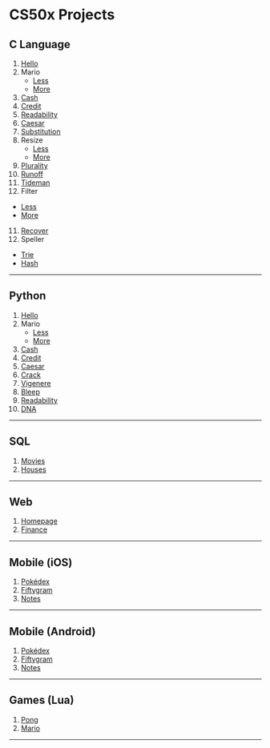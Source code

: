 # CS50x Projects
## C Language
1. [Hello](https://github.com/careychua/CS50x/tree/clang/hello)
2. Mario
   * [Less](https://github.com/careychua/CS50x/tree/clang/mario/less)
   * [More](https://github.com/careychua/CS50x/tree/clang/mario/more)
3. [Cash](https://github.com/careychua/CS50x/tree/clang/cash)
4. [Credit](https://github.com/careychua/CS50x/tree/clang/credit)
5. [Readability](https://github.com/careychua/CS50x/tree/clang/readability)
6. [Caesar](https://github.com/careychua/CS50x/tree/clang/caesar)
7. [Substitution](https://github.com/careychua/CS50x/tree/clang/substitution)
8. Resize
   * [Less](https://github.com/careychua/CS50x/tree/clang/resize/less)
   * [More](https://github.com/careychua/CS50x/tree/clang/resize/more)
9. [Plurality](https://github.com/careychua/CS50x/tree/clang/plurality)
10. [Runoff](https://github.com/careychua/CS50x/tree/clang/runoff)
11. [Tideman](https://github.com/careychua/CS50x/tree/clang/tideman)
12. Filter
   * [Less](https://github.com/careychua/CS50x/tree/clang/filter/less)
   * [More](https://github.com/careychua/CS50x/tree/clang/filter/more)
11. [Recover](https://github.com/careychua/CS50x/tree/clang/recover)
12. Speller
   * [Trie](https://github.com/careychua/CS50x/tree/clang/speller/trie)
   * [Hash](https://github.com/careychua/CS50x/tree/clang/speller/hash)

---

## Python
1. [Hello](https://github.com/careychua/CS50x/tree/python/hello)
2. Mario
    * [Less](https://github.com/careychua/CS50x/tree/python/mario/less)
    * [More](https://github.com/careychua/CS50x/tree/python/mario/more)
3. [Cash](https://github.com/careychua/CS50x/tree/python/cash)
4. [Credit](https://github.com/careychua/CS50x/tree/python/credit)
5. [Caesar](https://github.com/careychua/CS50x/tree/python/caesar)
6. [Crack](https://github.com/careychua/CS50x/tree/python/crack)
7. [Vigenere](https://github.com/careychua/CS50x/tree/python/vigenere)
8. [Bleep](https://github.com/careychua/CS50x/tree/python/bleep)
9. [Readability](https://github.com/careychua/CS50x/tree/python/readability)
10. [DNA](https://github.com/careychua/CS50x/tree/python/dna)

---

## SQL
1. [Movies](https://github.com/careychua/CS50x/tree/sql/movies)
2. [Houses](https://github.com/careychua/CS50x/tree/sql/houses)

---

## Web
1. [Homepage](https://github.com/careychua/CS50x/tree/web/homepage)
2. [Finance](https://github.com/careychua/CS50x/tree/web/finance)

---

## Mobile (iOS)
1. [Pokédex](https://github.com/careychua/CS50x/tree/mobile/ios/pokedex)
2. [Fiftygram](https://github.com/careychua/CS50x/tree/mobile/ios/fiftygram)
3. [Notes](https://github.com/careychua/CS50x/tree/mobile/ios/notes)

---

## Mobile (Android)
1. [Pokédex](https://github.com/careychua/CS50x/tree/mobile/android/pokedex)
2. [Fiftygram](https://github.com/careychua/CS50x/tree/mobile/android/fiftygram)
3. [Notes](https://github.com/careychua/CS50x/tree/mobile/android/notes)

---

## Games (Lua)
1. [Pong](https://github.com/careychua/CS50x/tree/games/pong)
2. [Mario](https://github.com/careychua/CS50x/tree/games/mario)

---